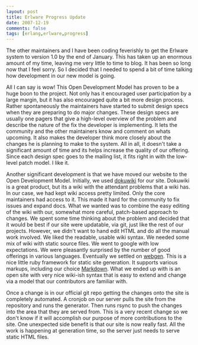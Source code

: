 ```yaml
---
layout: post
title: Erlware Progress Update
date: 2007-12-19
comments: false
tags: [erlang,erlware,progress]
---
```


The other maintainers and I have been coding feverishly to get the
Erlware system to version 1.0 by the end of January. This has taken up
an enormous amount of my time, leaving me very little to time to
blog. It has been so long now that I feel sorry. So I decided that I
needed to spend a bit of time talking how development in our new model
is going.

All I can say is wow! This Open Development Model has proven to be a
huge boon to the project. Not only has it encouraged user
participation by a large margin, but it has also encouraged quite a
bit more design process. Rather spontaneously the maintainers have
started to submit design specs when they are preparing to do major
changes. These design specs are usually one pagers that give a
high-level overview of the problem and describe the nature of the fix
the developer is implementing. It lets the community and the other
maintainers know and comment on whats upcoming. It also makes the
developer think more closely about the changes he is planning to make
to the system. All in all, it doesn't take a significant amount of
time and its helps increase the quality of our offering. Since each
design spec goes to the mailing list, it fits right in with the
low-level patch model. I like it.

Another significant development is that we have moved our website to
the Open Development Model. Initially, we used
[dokuwiki](http://wiki.splitbrain.org/wiki:dokuwiki) for our
site. Dokuwiki is a great product, but its a wiki with the attendant
problems that a wiki has. In our case, we had kept wiki access pretty
limited. Only the core maintainers had access to it. This made it hard
for the community to fix issues and expand docs. What we wanted was to
combine the easy editing of the wiki with our, somewhat more careful,
patch-based approach to changes. We spent some time thinking about the
problem and decided that it would be best if our site were updatable,
via git, just like the rest of our projects. However, we didn't want
to hand edit HTML and do all the manual work involved. We liked the
readable, usable wiki syntax. We needed some mix of wiki with static
source files. We went to google with low expectations. We were
pleasantly surprised by the number of good offerings in various
languages. Eventually we settled on
[webgen](http://webgen.rubyforge.org/). This is a nice little ruby
framework for static site generation. It supports various markups,
including our choice
[Markdown](http://daringfireball.net/projects/markdown/). What we
ended up with is an open site with very nice wiki-ish syntax that is
easy to extend and change via a model that our contributors are
familiar with.

Once a change is in our official git repo getting the changes onto the
site is completely automated. A cronjob on our server pulls the site
from the repository and runs the generator. Then runs rsync to push
the changes into the area that they are served from. This is a very
recent change so we don't know if it will accomplish our purpose of
more contributions to the site. One unexpected side benefit is that
our site is now really fast. All the work is happening at generation
time, so the server just needs to serve static HTML files.